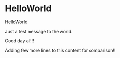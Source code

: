# HelloWorld
HelloWorld

Just a test message to the world.

Good day all!!!

Adding few more lines to this content for comparison!!
